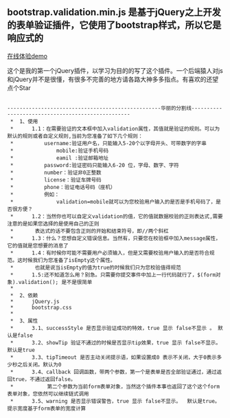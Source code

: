 ## bootstrap.validation.min.js 是基于jQuery之上开发的表单验证插件，它使用了bootstrap样式，所以它是响应式的

 [在线体验demo](https://laizuan.github.io/bootstrap.validation.min.js/demo.html) 
 
这个是我的第一个jQuery插件，以学习为目的的写了这个插件。一个后端猿人对js和jQuery并不是很懂，有很多不完善的地方请各路大神多多指点。有喜欢的还望点个Star
```

--------------------------------------------------华丽的分割线--------------------------------------------------
 *	1、使用	
 *		1.1：在需要验证的文本框中加入validation属性，其值就是验证的规则。可以为默认的规则或者自定义规则,当前为您准备了如下几个规则：
 *          username:验证用户名，只能输入5-20个以字母开头、可带数字的字串
 *		       	mobile:验证手机号码
 * 		      	eamil :验证邮箱地址
 *          password:验证密码只能输入6-20 位，字母、数字、字符
 *          number：验证非0正整数
 *          license：验证车牌号码
 *          phone：验证电话号码（座机）
 *			例如：
 *				validation=mobile就可以为您校验用户输入的是否是手机号码了，是否很方便？
 *		1.2：当然你也可以自定义validation的值，它的值就数据校验的正则表达式,需要注意的是如果您选择的是使用自己的正则
 *       表达式的话不要包含正则的开始和结束符号，即//两个斜杠
 *		1.3：什么？您想自定义错误信息。当然有，只要您在校验框中加入message属性，它的值就是您想要的消息了
 *		1.4：有时候你可能不需要用户必须输入，但是又需要校验用户输入的是否符合规范。这时候我们为您准备了isEmpty这个属性。
 *       也就是说当isEmpty的值为true的时候我们只为您校验值得规范
 *		1.5:还不知道怎么用？别急。只需要你提交事件中加上一行代码就行了，$(form对象).validation(); 是不是很简单
 *
 *	2、依赖
 *		jQuery.js
 *		bootstrap.css
 *
 *	3、属性
 *		3.1、successStyle 是否显示验证成功的特效，true 显示 false不显示 。 默认是false
 *		3.2、showTip 验证不通过的时候是否显示tip效果，true 显示 false不显示。  默认是true
 *      3.3、tipTimeout 是否主动关闭提示语，如果设置成0 表示不关闭，大于0表示多少秒之后关闭。默认为0
 *      3.4、callback 回调函数，带两个参数，第一个是表单是否全部验证通过，通过返回true，不通过返回false。
 *           第二个参数为当前form表单对象，当然这个插件本事也返回了这个这个form表单对象，您依然可以继续链式调用
 *      3.5、warning 是否显示错误警告，true 显示 false不显示。  默认是true。提示宽度基于form表单的宽度计算
